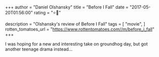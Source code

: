 +++
author = "Daniel Olshansky"
title = "Before I Fall"
date = "2017-05-20T01:56:00"
rating = "⭐🌟"

description = "Olshansky's review of Before I Fall"
tags = [
    "movie",
]
rotten_tomatoes_url = "https://www.rottentomatoes.com//m/before_i_fall"
+++

I was hoping for a new and interesting take on groundhog day, but got another teenage drama instead...
